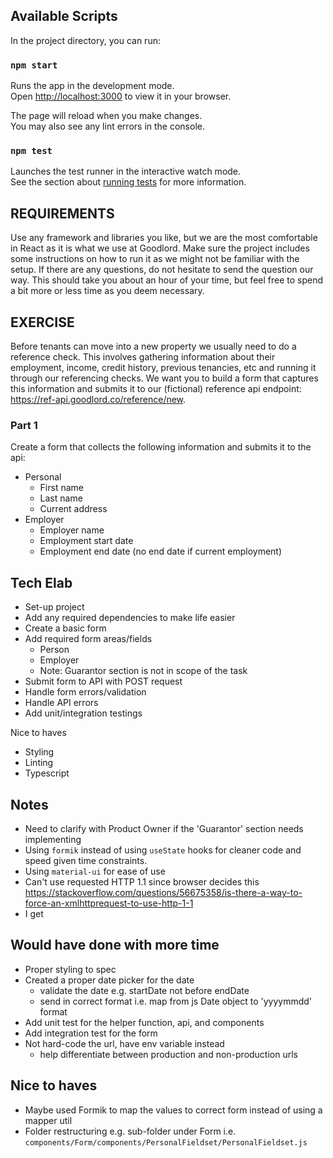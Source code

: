 ## Available Scripts

In the project directory, you can run:

### `npm start`

Runs the app in the development mode.\
Open [http://localhost:3000](http://localhost:3000) to view it in your browser.

The page will reload when you make changes.\
You may also see any lint errors in the console.

### `npm test`

Launches the test runner in the interactive watch mode.\
See the section about [running tests](https://facebook.github.io/create-react-app/docs/running-tests) for more information.

## REQUIREMENTS

Use any framework and libraries you like, but we are the most comfortable in React as it is
what we use at Goodlord. Make sure the project includes some instructions on how to run it as we might not be familiar with the setup.
If there are any questions, do not hesitate to send the question our way.
This should take you about an hour of your time, but feel free to spend a bit more or less
time as you deem necessary.

## EXERCISE

Before tenants can move into a new property we usually need to do a reference check. This
involves gathering information about their employment, income, credit history, previous
tenancies, etc and running it through our referencing checks.
We want you to build a form that captures this information and submits it to our (fictional)
reference api endpoint: https://ref-api.goodlord.co/reference/new.

### Part 1

Create a form that collects the following information and submits it to the api:

- Personal
  - First name
  - Last name
  - Current address
- Employer
  - Employer name
  - Employment start date
  - Employment end date (no end date if current employment)

## Tech Elab

- Set-up project
- Add any required dependencies to make life easier
- Create a basic form
- Add required form areas/fields
  - Person
  - Employer
  - Note: Guarantor section is not in scope of the task
- Submit form to API with POST request
- Handle form errors/validation
- Handle API errors
- Add unit/integration testings

Nice to haves

- Styling
- Linting
- Typescript

## Notes

- Need to clarify with Product Owner if the 'Guarantor' section needs implementing
- Using `formik` instead of using `useState` hooks for cleaner code and speed given time constraints.
- Using `material-ui` for ease of use
- Can't use requested HTTP 1.1 since browser decides this https://stackoverflow.com/questions/56675358/is-there-a-way-to-force-an-xmlhttprequest-to-use-http-1-1
- I get 

## Would have done with more time

- Proper styling to spec
- Created a proper date picker for the date
  - validate the date e.g. startDate not before endDate
  - send in correct format i.e. map from js Date object to 'yyyymmdd' format
- Add unit test for the helper function, api, and components
- Add integration test for the form
- Not hard-code the url, have env variable instead
  - help differentiate between production and non-production urls

## Nice to haves

- Maybe used Formik to map the values to correct form instead of using a mapper util
- Folder restructuring e.g. sub-folder under Form i.e. `components/Form/components/PersonalFieldset/PersonalFieldset.js`

